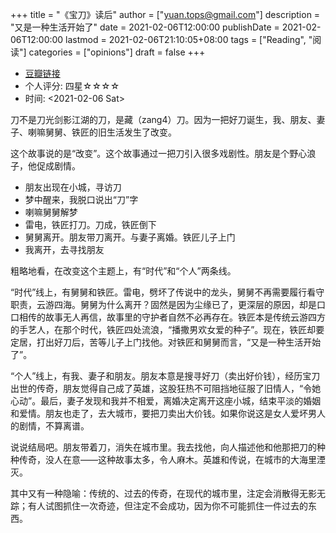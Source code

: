 +++
title = "《宝刀》读后"
author = ["yuan.tops@gmail.com"]
description = "又是一种生活开始了"
date = 2021-02-06T12:00:00
publishDate = 2021-02-06T12:00:00
lastmod = 2021-02-06T21:10:05+08:00
tags = ["Reading", "阅读"]
categories = ["opinions"]
draft = false
+++

-   [豆瓣链接](https://book.douban.com/subject/27039352/)
-   个人评分: 四星☆☆☆☆
-   时间: <span class="timestamp-wrapper"><span class="timestamp">&lt;2021-02-06 Sat&gt;</span></span>

刀不是刀光剑影江湖的刀，是藏（zang4）刀。因为一把好刀诞生，我、朋友、妻子、喇嘛舅舅、铁匠的旧生活发生了改变。

这个故事说的是“改变”。这个故事通过一把刀引入很多戏剧性。朋友是个野心浪子，他促成剧情。

-   朋友出现在小城，寻访刀
-   梦中醒来，我脱口说出“刀”字
-   喇嘛舅舅解梦
-   雷电，铁匠打刀。刀成，铁匠倒下
-   舅舅离开。朋友带刀离开。与妻子离婚。铁匠儿子上门
-   我离开，去寻找朋友

粗略地看，在改变这个主题上，有“时代”和“个人”两条线。

“时代”线上，有舅舅和铁匠。雷电，劈坏了传说中的龙头，舅舅不再需要履行看守职责，云游四海。舅舅为什么离开？固然是因为尘缘已了，更深层的原因，却是口口相传的故事无人再信，故事里的守护者自然不必再存在。铁匠本是传统云游四方的手艺人，在那个时代，铁匠四处流浪，“播撒男欢女爱的种子”。现在，铁匠却要定居，打出好刀后，苦等儿子上门找他。对铁匠和舅舅而言，“又是一种生活开始了”。

“个人”线上，有我、妻子和朋友。朋友本意是搜寻好刀（卖出好价钱），经历宝刀出世的传奇，朋友觉得自己成了英雄，这股狂热不可阻挡地征服了旧情人，“令她心动”。最后，妻子发现和我并不相爱，离婚决定离开这座小城，结束平淡的婚姻和爱情。朋友也走了，去大城市，要把刀卖出大价钱。如果你说这是女人爱坏男人的剧情，不算离谱。

说说结局吧。朋友带着刀，消失在城市里。我去找他，向人描述他和他那把刀的种种传奇，没人在意——这种故事太多，令人麻木。英雄和传说，在城市的大海里湮灭。

其中又有一种隐喻：传统的、过去的传奇，在现代的城市里，注定会消散得无影无踪；有人试图抓住一次奇迹，但注定不会成功，因为你不可能抓住一件过去的东西。
